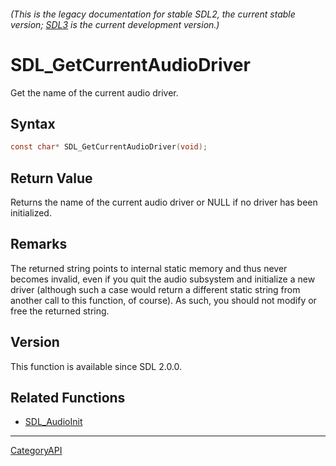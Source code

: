 ###### (This is the legacy documentation for stable SDL2, the current stable version; [SDL3](https://wiki.libsdl.org/SDL3/) is the current development version.)
# SDL_GetCurrentAudioDriver

Get the name of the current audio driver.

## Syntax

```c
const char* SDL_GetCurrentAudioDriver(void);

```

## Return Value

Returns the name of the current audio driver or NULL if no driver has been
initialized.

## Remarks

The returned string points to internal static memory and thus never becomes
invalid, even if you quit the audio subsystem and initialize a new driver
(although such a case would return a different static string from another
call to this function, of course). As such, you should not modify or free
the returned string.

## Version

This function is available since SDL 2.0.0.

## Related Functions

* [SDL_AudioInit](SDL_AudioInit.md)

----
[CategoryAPI](CategoryAPI.md)
